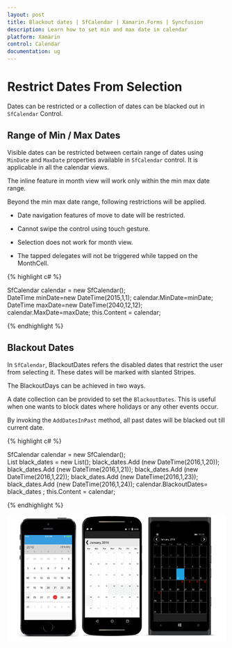 ```yaml
---
layout: post
title: Blackout dates | SfCalendar | Xamarin.Forms | Syncfusion
description: Learn how to set min and max date in calendar
platform: Xamarin
control: Calendar
documentation: ug
---
```


# Restrict Dates From Selection

Dates can be restricted or a collection of dates can be blacked out in `SfCalendar` Control.

## Range of Min / Max Dates

Visible dates can be restricted between certain range of dates using `MinDate` and `MaxDate` properties available in `SfCalendar` control. It is applicable in all the calendar views.

The inline feature in month view will work only within the min max date range.

Beyond the min max date range, following restrictions will be applied.

* Date navigation features of move to date will be restricted.

* Cannot swipe the control using touch gesture.

* Selection does not work for month view.

* The tapped delegates will not be triggered while tapped on the MonthCell.
    

{% highlight c# %}
	
SfCalendar calendar = new SfCalendar();    
DateTime minDate=new DateTime(2015,1,1);
calendar.MinDate=minDate;
DateTime maxDate=new DateTime(2040,12,12);
calendar.MaxDate=maxDate;
this.Content = calendar;
	
{% endhighlight %}

## Blackout Dates

In `SfCalendar`, BlackoutDates refers the disabled dates that restrict the user from selecting it. These dates will be marked with slanted Stripes.

The BlackoutDays can be achieved in two ways.

A date collection can be provided to set the `BlackoutDates`. This is useful when one wants to block dates where holidays or any other events occur.

By invoking the `AddDatesInPast` method, all past dates will be blacked out till current date.

{% highlight c# %}
	
SfCalendar calendar = new SfCalendar();        
List<DateTime> black_dates = new List<DateTime>();
black_dates.Add (new DateTime(2016,1,20));
black_dates.Add (new DateTime(2016,1,21));
black_dates.Add (new DateTime(2016,1,22));
black_dates.Add (new DateTime(2016,1,23));
black_dates.Add (new DateTime(2016,1,24));
calendar.BlackoutDates= black_dates ;
this.Content = calendar;
	
{%  endhighlight %}
	
![BlackoutDate support in Xamarin.Forms Calendar](images/xamarin.forms-calendar-Blackout.png)
